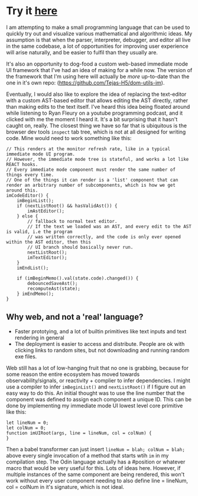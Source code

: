 # Try it [here](https://tejas-h5.github.io/prototyping-lang/)

I am attempting to make a small programming language that can be used to quickly try out and visualize various mathematical and algorithmic ideas.
My assumption is that when the parser, interpreter, debugger, and editor all live in the same codebase, a lot of opportunities for improving
user experience will arise naturally, and be easier to fulfil than they usually are.

It's also an opportunity to dog-food a custom web-based immediate mode UI framework that I've had an idea of making for a while now. The
version of the framework that I'm using here will actually be _more_ up-to-date than the one in it's own repo: (https://github.com/Tejas-H5/dom-utils-im).

Eventually, I would also like to explore the idea of replacing the text-editor with a custom AST-based editor that allows editing the AST directly,
rather than making edits to the text itself. I've heard this idea being floated around while listening to Ryan Fleury on a youtube programming 
podcast, and it clicked with me the moment I heard it. It's a bit surprising that it hasn't caught on, really.
The closest thing we have so far that is ubiquitous is the browser dev tools `inspect` tab tree, which is not at all designed for writing code.
Mine would need to work something like this:

```
// This renders at the monitor refresh rate, like in a typical immediate mode UI program.
// However, the immediate mode tree is stateful, and works a lot like REACT hooks. 
// Every immediate mode component must render the same number of things every time.
// One of the things it can render is a 'list' component that can render an arbitrary number of subcomponents, which is how we get around this.
imCodeEditor() {
    imBeginList();
    if (nextListRoot() && hasValidAst()) {
        imAstEditor();
    } else {
        // fallback to normal text editor.
        // If the text we loaded was an AST, and every edit to the AST is valid, i.e the program
        // was written correctly, and the code is only ever opened within the AST editor, then this 
        // UI branch should basically never run. 
        nextListRoot();
        imTextEditor();
    }
    imEndList();

    if (imBeginMemo().val(state.code).changed()) {
        debouncedSaveAst();
        recomputeAst(state);
    } imEndMemo();
}
```


## Why web, and not a 'real' language?

- Faster prototying, and a lot of builtin primitives like text inputs and text rendering in general
- The deployment is easier to access and distribute. People are ok with clicking links to random sites, but not downloading and running random exe files.

Web still has a lot of low-hanging fruit that no one is grabbing, because for some reason the entire ecosystem has
moved towards observability/signals, or reactivity + complier to infer dependencies. 
I might use a compiler to infer `imBeginList()` and `nextListRoot()` if I figure out an easy way to do this.
An initial thought was to use the line number that the component was defined to assign each component a unique ID.
This can be done by implementing my immediate mode UI lowest level core primitive like this:
```
let lineNum = 0;
let colNum = 0;
function imUIRoot(args, line = lineNum, col = colNum) {
}
```
Then a babel transformer can just insert `lineNum = blah; colNum = blah;` above every single invocation of a method that starts wtih
`im` in my compilation step.
The Odin language actually has a #position or whatever macro that would be very useful for this.
Lots of ideas here.
However, if multiple instances of the same component are being rendered, this won't work without every user component needing to 
also define line = lineNum, col = colNum in it's signature, which is not ideal. 

